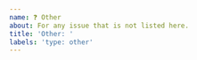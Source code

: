 ```yaml
---
name: ❓ Other
about: For any issue that is not listed here.
title: 'Other: '
labels: 'type: other'
---
```


